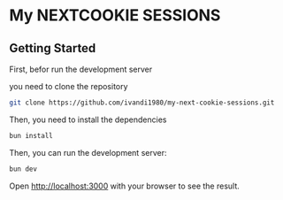 # My NEXTCOOKIE SESSIONS

## Getting Started

First, befor run the development server

you need to clone the repository

```bash
git clone https://github.com/ivandi1980/my-next-cookie-sessions.git
```

Then, you need to install the dependencies

```bash
bun install
```

Then, you can run the development server:

```bash
bun dev
```

Open [http://localhost:3000](http://localhost:3000) with your browser to see the result.
